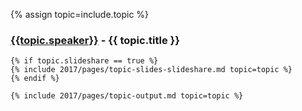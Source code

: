 {% assign topic=include.topic %}

<article class="topic" id="{{ topic.id }}">
	<h3 class="title"><a href="/2017/speakers#{{ topic.id }}">{{topic.speaker}}</a> - {{ topic.title }}</h3>

	{% if topic.slideshare == true %}
    {% include 2017/pages/topic-slides-slideshare.md topic=topic %}
	{% endif %}

	{% include 2017/pages/topic-output.md topic=topic %}

</article>
